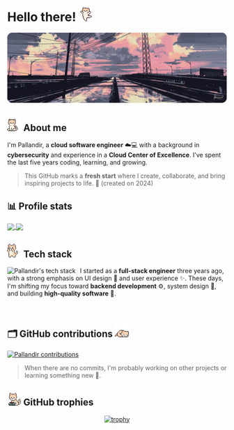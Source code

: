 # Hello there! ![cat dance](./assets/cat_dance.gif)

<img src="./assets/railroad-min.png"/>
<div>



## ![cat](./assets/cat.gif) About me

I'm Pallandir, a **cloud software engineer** ☁️💻 with a background in **cybersecurity** and experience in a **Cloud Center of Excellence**. I’ve spent the last five years coding, learning, and growing.

> This GitHub marks a **fresh start** where I create, collaborate, and bring inspiring projects to life. 🚀 (created on 2024)

</div>

## 📊 Profile stats

<a href="https://github.com/anuraghazra/github-readme-stats">
  <img height=200 align="center" src="https://custom-profile-stat-card.vercel.app/api?username=pallandir&theme=catppuccin_mocha&show_icons=true" />
</a>
<a href="https://github.com/anuraghazra/github-readme-stats">
  <img height=200 align="center" src="https://custom-profile-stat-card.vercel.app/api/top-langs/?username=pallandir&layout=compact&theme=catppuccin_mocha" />
</a>


## ![cat excited ](./assets/cat_excited.gif) Tech stack

<a href="#">
 <img align="left" style="margin-right: 10px;" src="https://github-readme-tech-stack.vercel.app/api/cards?title=Pallandir%27s+tech+stack&lineCount=2&bg=%231e1e2e&badge=%23cdd6f4&border=%23cdd6f4&titleColor=%2394e2d5&line1=python%2CPython%2C1e1e2e%3Bvue.js%2CVue.js%2C1e1e2e%3BOpenTofu%2COpenTofu%2C1e1e2e%3BRust%2CRust%2C1e1e2e%3B&line2=Go%2CGolang%2C1e1e2e%3BAWS%2CAWS%2C1e1e2e%3BGCP%2CGCP%2C1e1e2e%3Bvim%2CVim%2C1e1e2e%3B%3Blinux%2CLinux%2C1e1e2e%3B" alt="Pallandir's tech stack" />
</a>
<p>
  I started as a <strong>full-stack engineer</strong>  three years ago, with a strong emphasis on UI design 🎨 and user experience ✨. These days, I'm shifting my focus toward <strong>backend development</strong> ⚙️, system design 🧠, and building <strong>high-quality software</strong>  🚀.
</p>

<br/>

## 🗂️ GitHub contributions ![cat sleep](./assets/cat_sleep.gif)

<a href="#"><img alt="Pallandir contributions" src="https://github-readme-activity-graph.vercel.app/graph/?username=pallandir&bg_color=1e1e2e&color=cdd6f4&line=cba6f7&point=94e2d5&area=true" /></a>

> When there are no commits, I'm probably working on other projects or learning something new 🤭.


## ![cat](./assets/cat_eating.gif) GitHub trophies

<div align="center">

[![trophy](https://github-profile-trophy.vercel.app/?username=pallandir&theme=nord&column=4)](https://github.com/ryo-ma/github-profile-trophy)

</div>


